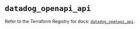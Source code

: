 # `datadog_openapi_api`

Refer to the Terraform Registry for docs: [`datadog_openapi_api`](https://registry.terraform.io/providers/datadog/datadog/3.40.0/docs/resources/openapi_api).
